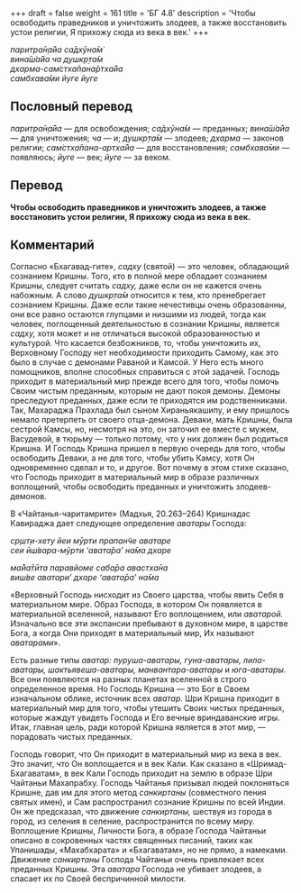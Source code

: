 +++
draft = false
weight = 161
title = 'БГ 4.8'
description = 'Чтобы освободить праведников и уничтожить злодеев, а также восстановить устои религии, Я прихожу сюда из века в век.'
+++

_паритра̄н̣а̄йа са̄дхӯна̄м̇  
вина̄ш́а̄йа ча душкр̣та̄м  
дхарма-сам̇стха̄пана̄ртха̄йа  
самбхава̄ми йуге йуге_

## Пословный перевод

_паритра̄н̣а̄йа_ — для освобождения; _са̄дхӯна̄м_ — преданных; _вина̄ш́а̄йа_ — для уничтожения; _ча_ — и; _душкр̣та̄м_ — злодеев; _дхарма_ — законов религии; _сам̇стха̄пана_\-_артха̄йа_ — для восстановления; _самбхава̄ми_ — появляюсь; _йуге_ — век; _йуге_ — за веком.

## Перевод

**Чтобы освободить праведников и уничтожить злодеев, а также восстановить устои религии, Я прихожу сюда из века в век.**

## Комментарий

Согласно «Бхагавад-гите», _садху_ (святой) — это человек, обладающий сознанием Кришны. Того, кто в полной мере обладает сознанием Кришны, следует считать _садху,_ даже если он не кажется очень набожным. А слово _душкр̣та̄м_ относится к тем, кто пренебрегает сознанием Кришны. Даже если такие нечестивцы очень образованны, они все равно остаются глупцами и низшими из людей, тогда как человек, поглощенный деятельностью в сознании Кришны, является _садху,_ хотя может и не отличаться высокой образованностью и культурой. Что касается безбожников, то, чтобы уничтожить их, Верховному Господу нет необходимости приходить Самому, как это было в случае с демонами Раваной и Камсой. У Него есть много помощников, вполне способных справиться с этой задачей. Господь приходит в материальный мир прежде всего для того, чтобы помочь Своим чистым преданным, которым не дают покоя демоны. Демоны преследуют преданных, даже если те приходятся им родственниками. Так, Махараджа Прахлада был сыном Хираньякашипу, и ему пришлось немало претерпеть от своего отца-демона. Деваки, мать Кришны, была сестрой Камсы, но, несмотря на это, он заточил ее вместе с мужем, Васудевой, в тюрьму — только потому, что у них должен был родиться Кришна. И Господь Кришна пришел в первую очередь для того, чтобы освободить Деваки, а не для того, чтобы убить Камсу, хотя Он одновременно сделал и то, и другое. Вот почему в этом стихе сказано, что Господь приходит в материальный мир в образе различных воплощений, чтобы освободить преданных и уничтожить злодеев-демонов.

В «Чайтанья-чаритамрите» (Мадхья, 20.263–264) Кришнадас Кавираджа дает следующее определение _аватары_ Господа:

_ср̣шт̣и-хету йеи мӯрти прапан̃че аватаре  
сеи ӣш́вара-мӯрти ‘авата̄ра’ на̄ма дхаре_

_ма̄йа̄тӣта паравйоме саба̄ра авастха̄на  
виш́ве аватари’ дхаре ‘авата̄ра’ на̄ма_

«Верховный Господь нисходит из Своего царства, чтобы явить Себя в материальном мире. Образ Господа, в котором Он появляется в материальной вселенной, называют Его воплощением, или _аватарой._ Изначально все эти экспансии пребывают в духовном мире, в царстве Бога, а когда Они приходят в материальный мир, Их называют _аватарами_».

Есть разные типы _аватар: пуруша-аватары, гуна-аватары, лила-аватары, шактьявеша-аватары, манвантара-аватары_ и _юга-аватары._ Все они появляются на разных планетах вселенной в строго определенное время. Но Господь Кришна — это Бог в Своем изначальном облике, источник всех _аватар._ Шри Кришна приходит в материальный мир для того, чтобы утешить Своих чистых преданных, которые жаждут увидеть Господа и Его вечные вриндаванские игры. Итак, главная цель, ради которой Кришна является в этот мир, — порадовать чистых преданных.

Господь говорит, что Он приходит в материальный мир из века в век. Это значит, что Он воплощается и в век Кали. Как сказано в «Шримад-Бхагаватам», в век Кали Господь приходит на землю в образе Шри Чайтаньи Махапрабху. Господь Чайтанья призывал людей поклоняться Кришне, дав им для этого метод _санкиртаны_ (совместного пения святых имен), и Сам распространил сознание Кришны по всей Индии. Он же предсказал, что движение _санкиртаны,_ шествуя из города в город, из селения в селение, распространится по всему миру. Воплощение Кришны, Личности Бога, в образе Господа Чайтаньи описано в сокровенных частях священных писаний, таких как Упанишады, «Махабхарата» и «Бхагаватам», но не прямо, а намеками. Движение _санкиртаны_ Господа Чайтаньи очень привлекает всех преданных Кришны. Эта _аватара_ Господа не убивает злодеев, а спасает их по Своей беспричинной милости.
